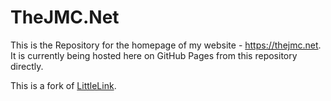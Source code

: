 # TheJMC.Net

This is the Repository for the homepage of my website - https://thejmc.net. It is currently being hosted here on GitHub Pages from this repository directly.

This is a fork of [LittleLink](https://github.com/sethcottle/littlelink). 
